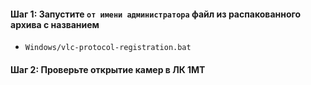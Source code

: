 #### Шаг 1: Запустите `от имени администратора` файл из распакованного архива с названием
- `Windows/vlc-protocol-registration.bat`

#### Шаг 2: Проверьте открытие камер в ЛК 1МТ